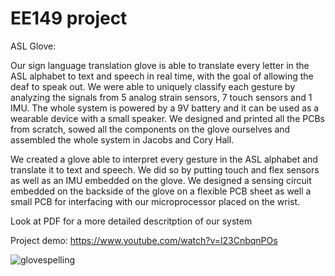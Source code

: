 # EE149 project

ASL Glove:

Our sign language translation glove is able to translate every letter in the ASL alphabet to text and speech in real time,  with the goal of allowing the deaf to speak out. 
We were able to uniquely classify each gesture by analyzing the signals from 5 analog strain sensors, 7 touch sensors and 1 IMU. The whole system is powered by a 9V battery and it can be used as a wearable device with a small speaker. We designed and printed all the PCBs from scratch, sowed all the components on the glove ourselves and assembled the whole system in Jacobs and Cory Hall. 

We created a glove able to interpret every gesture in the ASL alphabet and translate it to text and speech.
We did so by putting touch and flex sensors as well as an IMU embedded on the glove. We designed a sensing circuit 
embedded on the backside of the glove on a flexible PCB sheet as well a small PCB for interfacing with our microprocessor
placed on the wrist.

Look at PDF for a more detailed descritption of our system
 
Project demo: https://www.youtube.com/watch?v=l23CnbqnPOs

![glovespelling](https://user-images.githubusercontent.com/14130139/39557786-f5411d8a-4e3e-11e8-84b2-ec4456b47c09.png)


